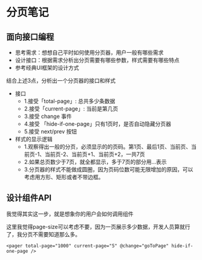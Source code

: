 # 分页笔记

## 面向接口编程

- 思考需求：想想自己平时如何使用分页器，用户一般有哪些需求
- 设计接口：根据需求分析出分页需要有哪些参数，样式需要有哪些特点
- 参考经典UI框架的设计方式

结合上述3点，分析出一个分页器的接口和样式

- 接口
    + 1.接受「total-page」: 总共多少条数据
    + 2.接受「current-page」: 当前是第几页
    + 3.接受 change 事件
    + 4.接受 「hide-if-one-page」只有1页时，是否自动隐藏分页器
    + 5.接受 next/prev 按钮
- 样式的显示逻辑
    + 1.观察得出一般的分页，必须显示的的页码。第1页、最后1页、当前页、当前页-1、当前页-2、当前页+1、当前页+2，一共7页
    + 2.如果总页数少于7页，就全都显示，多于7页的部分用...表示
    + 3.分页器的样式不能做成圆圈，因为页码位数可能无限增加的原因，可以考虑用方形、矩形或者不带边框。



## 设计组件API

我觉得其实这一步，就是想象你的用户会如何调用组件

这里我觉得page-size可以考虑不要，因为一页展示多少数据，开发人员算就行了，我分页不需要知道那么多。

```vue
<pager total-page="1000" current-page="5" @change="goToPage" hide-if-one-page />

```
